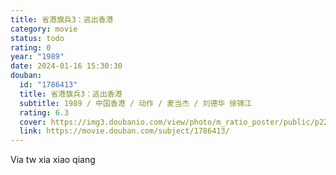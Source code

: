 ```yaml
---
title: 省港旗兵3：逃出香港
category: movie
status: todo
rating: 0
year: "1989"
date: 2024-01-16 15:30:30
douban:
  id: "1786413"
  title: 省港旗兵3：逃出香港
  subtitle: 1989 / 中国香港 / 动作 / 麦当杰 / 刘德华 徐锦江
  rating: 6.3
  cover: https://img3.doubanio.com/view/photo/m_ratio_poster/public/p2224511143.jpg
  link: https://movie.douban.com/subject/1786413/
---
```


Via tw xia xiao qiang 